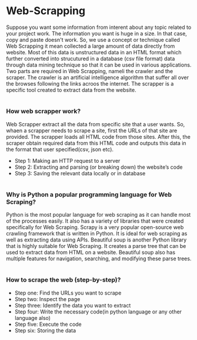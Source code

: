 # Web-Scrapping
Suppose you want some information from interent about any topic related to your project work. The information you want is huge in a size. In that case, copy and paste doesn't work. So, we use a concept or technique called Web Scrapping it mean collected a large amount of data directly from website. Most of this data is unstructured data in an HTML format which further converted into strucutured in a database (csv file format) data through data mining technique so that it can be used in various applications. 
Two parts are required in Web Scrapping, nameli the crawler and the scraper. The crawler is an artificial intelligence algorithm that suffer all over the browses following the links acroos the internet. The scrapper is a specific tool created to extract data from the website.
#
### How web scrapper work?
Web Scrapper extract all the data from specific site that a user wants. So, whaen a scrapper needs to scrape a site, first the URLs of that site are provided. The scrapper loads all HTML code from those sites. After this, the scraper obtain required data from this HTML code and outputs this data in the format that user specified(csv, json etc).
- Step 1: Making an HTTP request to a server
- Step 2: Extracting and parsing (or breaking down) the website’s code
- Step 3: Saving the relevant data locally or in database
#
### Why is Python a popular programming language for Web Scraping?
Python is the most popular language for web scraping as it can handle most of the processes easily. It also has a variety of libraries that were created specifically for Web Scraping. Scrapy is a very popular open-source web crawling framework that is written in Python. It is ideal for web scraping as well as extracting data using APIs. Beautiful soup is another Python library that is highly suitable for Web Scraping. It creates a parse tree that can be used to extract data from HTML on a website. Beautiful soup also has multiple features for navigation, searching, and modifying these parse trees.
#
### How to scrape the web (step-by-step)?
- Step one: Find the URLs you want to scrape
- Step two: Inspect the page
- Step three: Identify the data you want to extract
- Step four: Write the necessary code(in python language or any other language also)
- Step five: Execute the code
- Step six: Storing the data
